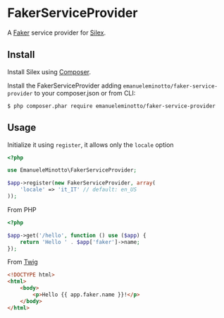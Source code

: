 FakerServiceProvider
====================

A [Faker](https://github.com/fzaninotto/Faker) service provider for [Silex](http://silex.sensiolabs.org/).

## Install
Install Silex using [Composer](http://getcomposer.org/).

Install the FakerServiceProvider adding `emanueleminotto/faker-service-provider` to your composer.json or from CLI:

```
$ php composer.phar require emanueleminotto/faker-service-provider
```

## Usage
Initialize it using `register`, it allows only the `locale` option
```php
<?php

use EmanueleMinotto\FakerServiceProvider;

$app->register(new FakerServiceProvider, array(
    'locale' => 'it_IT' // default: en_US
));
```

From PHP
```php
<?php

$app->get('/hello', function () use ($app) {
    return 'Hello ' . $app['faker']->name;
});
```

From [Twig](http://twig.sensiolabs.org/)
```html
<!DOCTYPE html>
<html>
    <body>
        <p>Hello {{ app.faker.name }}!</p>
    </body>
</html>
```